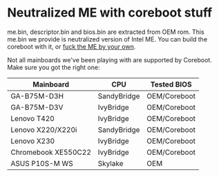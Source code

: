 # Neutralized ME with coreboot stuff

me.bin, descriptor.bin and bios.bin are extracted from OEM rom. This me.bin we provide is neutralized version of Intel ME. You can build the coreboot with it, or [fuck the ME by your own](https://hardenedlinux.github.io/firmware/2016/11/17/neutralize_ME_firmware_on_sandybridge_and_ivybridge.html).

Not all mainboards we've been playing with are supported by Coreboot. Make sure you got the right one:

| Mainboard            | CPU               | Tested BIOS   |
|----------------------|-------------------|---------------|
| GA-B75M-D3H          | SandyBridge       | OEM/Coreboot  |
| GA-B75M-D3V          | IvyBridge         | OEM/Coreboot  |
| Lenovo T420          | IvyBridge         | OEM/Coreboot  |
| Lenovo X220/X220i    | SandyBridge       | OEM/Coreboot  |
| Lenovo X230          | IvyBridge         | OEM/Coreboot  |
| Chromebook XE550C22  | IvyBridge         | OEM/Coreboot  |
| ASUS P10S-M WS       | Skylake           | OEM           |

